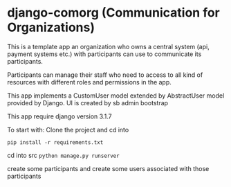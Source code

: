 # django-comorg (Communication for Organizations)

This is a template app an organization who owns a central system (api, payment systems etc.) with participants can use to communicate its participants.

Participants can manage their staff who need to access to all kind of resources with different roles and permissions in the app.

This app implements a CustomUser model extended by AbstractUser model provided by Django. UI is created by sb admin bootstrap

This app require django version 3.1.7

To start with:
Clone the project and cd into 

```pip install -r requirements.txt```

cd into src
```python manage.py runserver```

create some participants and create some users associated with those participants
